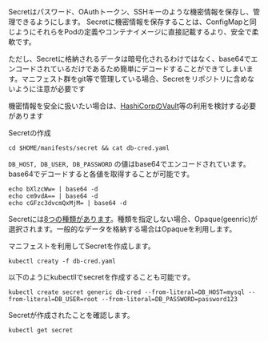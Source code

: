 Secretはパスワード、OAuthトークン、SSHキーのような機密情報を保存し、管理できるようにします。 Secretに機密情報を保存することは、ConfigMapと同じようにそれらをPodの定義やコンテナイメージに直接記載するより、安全で柔軟です。

ただし、Secretに格納されるデータは暗号化されるわけではなく、base64でエンコードされているだけであるため簡単にデコードすることができてしまいます。マニフェスト群をgit等で管理している場合、Secretをリポジトリに含めないように注意が必要です

機密情報を安全に扱いたい場合は、[HashiCorpのVault](https://learn.hashicorp.com/tutorials/vault/agent-kubernetes)等の利用を検討する必要があります

Secretの作成

```execute
cd $HOME/manifests/secret && cat db-cred.yaml
```

```DB_HOST, DB_USER, DB_PASSWORD``` の値はbase64でエンコードされています。base64でデコードすると各値を取得することが可能です。


```execute
echo bXlzcWw= | base64 -d
echo cm9vdA== | base64 -d
echo cGFzc3dvcmQxMjM= | base64 -d
```

Secretには[8つの種類があります](https://kubernetes.io/ja/docs/concepts/configuration/secret/#secret-types)。種類を指定しない場合、Opaque(geenric)が選択されます。一般的なデータを格納する場合はOpaqueを利用します。


マニフェストを利用してSecretを作成します。

```execute
kubectl creaty -f db-cred.yaml
```

以下のようにkubectllでsecretを作成することも可能です。

```
kubectl create secret generic db-cred --from-literal=DB_HOST=mysql --from-literal=DB_USER=root --from-literal=DB_PASSWORD=password123
```

Secretが作成されたことを確認します。

```execute
kubectl get secret
```


